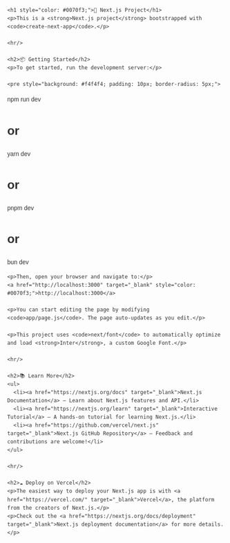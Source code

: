 <!DOCTYPE html>
<html>
  <body style="font-family: Arial, sans-serif; line-height: 1.6; color: #333;">

    <h1 style="color: #0070f3;">🚀 Next.js Project</h1>
    <p>This is a <strong>Next.js project</strong> bootstrapped with <code>create-next-app</code>.</p>

    <hr/>

    <h2>📦 Getting Started</h2>
    <p>To get started, run the development server:</p>

    <pre style="background: #f4f4f4; padding: 10px; border-radius: 5px;">
npm run dev
# or
yarn dev
# or
pnpm dev
# or
bun dev
    </pre>

    <p>Then, open your browser and navigate to:</p>
    <a href="http://localhost:3000" target="_blank" style="color: #0070f3;">http://localhost:3000</a>

    <p>You can start editing the page by modifying <code>app/page.js</code>. The page auto-updates as you edit.</p>

    <p>This project uses <code>next/font</code> to automatically optimize and load <strong>Inter</strong>, a custom Google Font.</p>

    <hr/>

    <h2>📚 Learn More</h2>
    <ul>
      <li><a href="https://nextjs.org/docs" target="_blank">Next.js Documentation</a> – Learn about Next.js features and API.</li>
      <li><a href="https://nextjs.org/learn" target="_blank">Interactive Tutorial</a> – A hands-on tutorial for learning Next.js.</li>
      <li><a href="https://github.com/vercel/next.js" target="_blank">Next.js GitHub Repository</a> – Feedback and contributions are welcome!</li>
    </ul>

    <hr/>

    <h2>☁️ Deploy on Vercel</h2>
    <p>The easiest way to deploy your Next.js app is with <a href="https://vercel.com/" target="_blank">Vercel</a>, the platform from the creators of Next.js.</p>
    <p>Check out the <a href="https://nextjs.org/docs/deployment" target="_blank">Next.js deployment documentation</a> for more details.</p>

  </body>
</html>
